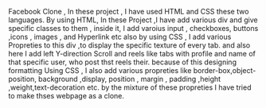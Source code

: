 Facebook Clone ,
In these project , I have used HTML and CSS these two languages.
By using HTML,
In these Project ,I have add various div and give specific classes to them , inside it, I add varoius input , checkboxes, buttons ,icons , images
, and Hyperlink etc
also by using CSS , I add various Propreties to this div ,to display the specific texture of every tab.
and also here I add left Y-direction Scroll and reels like tabs with profile and name of that specific user,
who post thst reels their.
because of this designing formatting Using CSS , I also add various propreties like
border-box,object-position, background ,display, position , margin , padding ,height ,weight,text-decoration etc.
by the mixture of these propreties I have tried to make thses webpage as a clone.

